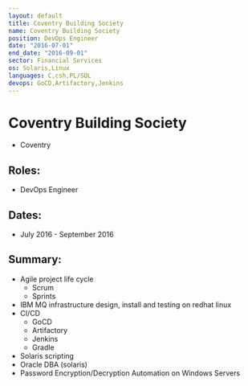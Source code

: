 ```yaml
---
layout: default
title: Coventry Building Society
name: Coventry Building Society
position: DevOps Engineer
date: "2016-07-01"
end_date: "2016-09-01"
sector: Financial Services
os: Solaris,Linux
languages: C,csh,PL/SQL
devops: GoCD,Artifactory,Jenkins
---
```

# Coventry Building Society
- Coventry

## Roles:		
- DevOps Engineer

## Dates: 		
- July 2016 - September 2016

## Summary:
-	Agile project life cycle
	- Scrum
	- Sprints
-	IBM MQ infrastructure design, install and testing on redhat linux
-	CI/CD
	- GoCD
	- Artifactory
	- Jenkins
	- Gradle
-	Solaris scripting
-	Oracle DBA (solaris)
-	Password Encryption/Decryption Automation on Windows Servers
